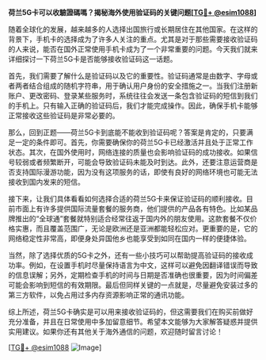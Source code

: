 **荷兰5G卡可以收驗證碼嗎？揭秘海外使用验证码的关键问题[[TG💪+ @esim1088](https://t.me/s/esim1088)]**

随着全球化的发展，越来越多的人选择出国旅行或长期居住在其他国家。在这样的背景下，手机卡的选择成为了许多人关注的重点。尤其是对于那些需要接收验证码的人来说，能否在国外正常使用手机卡成为了一个非常重要的问题。今天我们就来详细探讨一下荷兰5G卡是否能够接收验证码这一话题。

首先，我们需要了解什么是验证码以及它的重要性。验证码通常是由数字、字母或者两者结合组成的随机字符串，用于确认用户身份的安全措施之一。当我们注册新账户、更改密码、登录某些服务时，系统往往会发送一条包含验证码的短信到我们的手机上。只有输入正确的验证码后，我们才能完成操作。因此，确保手机卡能够正常接收这些验证码是非常必要的。

那么，回到正题——荷兰5G卡到底能不能收到验证码呢？答案是肯定的，只要满足一定的条件即可。首先，你需要确保你的荷兰5G卡已经激活并且处于正常工作状态。其次，在国外使用时，网络连接的质量也会影响验证码的成功接收。如果信号较弱或者频繁断开，可能会导致验证码未能及时到达。此外，还要注意运营商是否支持国际漫游功能，因为没有这项服务的话，即使有良好的网络环境也可能无法接收到国内发来的短信。

接下来，让我们具体看看如何选择合适的荷兰5G卡来保证验证码的顺利接收。目前市面上有许多提供国际流量套餐的服务商，他们提供的产品各有特色。比如某品牌推出的“全球通”套餐就特别适合经常往返于国内外的朋友使用。这款套餐不仅价格实惠，而且覆盖范围广，无论是欧洲还是亚洲都能轻松应对。更重要的是，它的网络稳定性非常高，即便身处异国他乡也能享受到如同在国内一样的便捷体验。

当然，除了选择优质的5G卡之外，还有一些小技巧可以帮助提高验证码的接收成功率。例如，在设置手机时尽量保持语言为中文，这样可以避免因翻译错误而导致的信息误解；另外，定期检查手机的时间与日期是否准确也很重要，因为时间偏差可能会影响到短信的有效期限。最后但同样关键的一点就是，尽量避免安装过多的第三方软件，以免占用过多内存资源影响正常的通讯功能。

综上所述，荷兰5G卡确实是可以用来接收验证码的，但这需要我们在购买前做好充分准备，并且在日常使用中多加留意细节。希望本文能够为大家解答疑惑并提供实用建议。如果你还有其他关于海外通信的问题，欢迎随时留言讨论！

[[TG💪+ @esim1088](https://t.me/s/esim1088) ![Image](https://i.postimg.cc/4NQfJmqS/Snipaste-2025-05-13-00-14-12.png)]